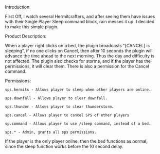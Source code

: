 Introduction:

First Off, I watch several Hermitcrafters, and after seeing them have issues with their Single Player Sleep command block, rain messes it up. I decided to make this simple plugin.


Product Description:

When a player right clicks on a bed, the plugin broadcasts "[CANCEL] <player> is sleeping", if no one clicks on Cancel, then after 10 seconds the plugin will advance the time ahead to the next morning. Thus the day and difficulty is not affected. The plugin also checks for storms, and if the player has the permissions, it will clear them. There is also a permission for the Cancel command.



Permissions:

    sps.hermits - Allows player to sleep when other players are online.

    sps.downfall - Allows player to clear downfall.

    sps.thunder - Allows player to clear thunderstorm.

    sps.cancel - Allows player to cancel SPS of other players
    
    sp.command - Allows player to use /sleep command, instead of a bed.

    sps.* - Admin, grants all sps permissions.


If the player is the only player online, then the bed functions as normal, since the sleep function works before the 10 second delay.
